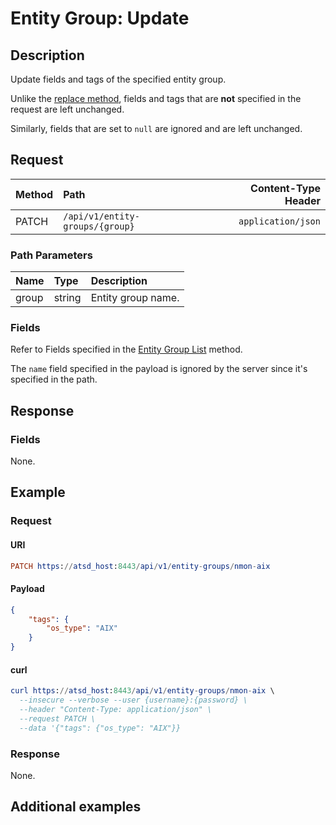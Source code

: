 # Entity Group: Update

## Description

Update fields and tags of the specified entity group. 

Unlike the [replace method](create-or-replace.md), fields and tags that are **not** specified in the request are left unchanged.

Similarly, fields that are set to `null` are ignored and are left unchanged.

## Request

| **Method** | **Path** | **Content-Type Header**|
|:---|:---|---:|
| PATCH | `/api/v1/entity-groups/{group}` | `application/json` |

### Path Parameters 

|**Name**|**Type**|**Description**|
|:---|:---|:---|
| group |string|Entity group name.|

### Fields

Refer to Fields specified in the [Entity Group List](list.md#fields) method.

The `name` field specified in the payload is ignored by the server since it's specified in the path.

## Response

### Fields

None.

## Example

### Request

#### URI

```elm
PATCH https://atsd_host:8443/api/v1/entity-groups/nmon-aix 
```

#### Payload

```json
{
    "tags": {
        "os_type": "AIX"
    }
}
```

#### curl

```elm
curl https://atsd_host:8443/api/v1/entity-groups/nmon-aix \
  --insecure --verbose --user {username}:{password} \
  --header "Content-Type: application/json" \
  --request PATCH \
  --data '{"tags": {"os_type": "AIX"}}
  ```
  
### Response

None.

## Additional examples

